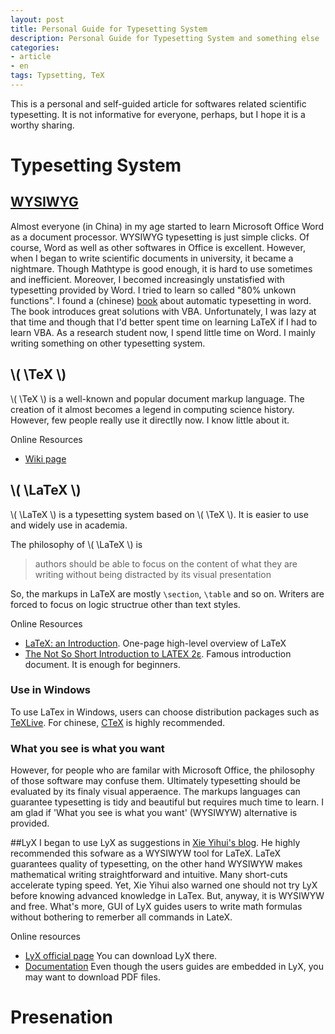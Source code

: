```yaml
---
layout: post
title: Personal Guide for Typesetting System
description: Personal Guide for Typesetting System and something else
categories: 
- article
- en
tags: Typsetting, TeX
---
```


This is a personal and self-guided article for softwares related scientific typesetting. It is not informative for everyone, perhaps, but I hope it is a worthy sharing.

# Typesetting System

## [WYSIWYG](http://en.wikipedia.org/wiki/WYSIWYG)

Almost everyone (in China) in my age started to learn Microsoft Office Word as a document processor. WYSIWYG typesetting is just simple clicks. Of course, Word as well as other softwares in Office is excellent. However, when I began to write scientific documents in university, it became a nightmare. Though Mathtype is good enough, it is hard to use sometimes and inefficient. Moreover, I becomed increasingly unstatisfied with typesetting provided by Word. I tried to learn so called "80% unkown functions". I found a (chinese) [book](http://book.douban.com/subject/1193565/) about automatic typesetting in word. The book introduces great solutions with VBA. Unfortunately, I was lazy at that time and though that I'd better spent time on learning LaTeX if I had to learn VBA. As a research student now, I spend little time on Word. I mainly writing something on other typesetting system.
 
## \\( \TeX \\)

\\( \TeX \\) is a well-known and popular document markup language. The creation  of it almost becomes a legend in computing science history. However, few people really use it directlly now. I know little about it.

Online Resources

* [Wiki page](http://en.wikipedia.org/wiki/TeX "Wiki page")
 
## \\( \LaTeX \\)
\\( \LaTeX \\) is a typesetting system based on \\( \TeX \\). It is easier to use and widely use in academia.

The philosophy of \\( \LaTeX \\) is  

> authors should be able to focus on the content of what they are writing without being distracted by its visual presentation

So, the markups in LaTeX are mostly `\section`, `\table` and so on. Writers are forced to focus on logic structrue other than text styles.

Online Resources

* [LaTeX: an Introduction](http://www.techscribe.co.uk/ta/latex-introduction.pdf). One-page high-level overview of LaTeX
* [The Not So Short Introduction to LATEX 2ε](http://tobi.oetiker.ch/lshort/lshort.pdf). Famous introduction document. It is enough for beginners.

### Use in Windows
To use LaTex in Windows, users can choose distribution packages such as [TeXLive](http://www.tug.org/texlive/). For chinese, [CTeX](http://www.ctex.org/HomePage) is highly recommended.

### What you see is what you want

However, for people who are familar with Microsoft Office, the philosophy of those software may confuse them. Ultimately typesetting should be evaluated by its finaly visual apperaence. The markups languages can guarantee typesetting is tidy and beautiful but requires much time to learn. I am glad if 'What you see is what you want' (WYSIWYW) alternative is provided.

##LyX
I began to use LyX as suggestions in [Xie Yihui's blog](http://yihui.name). He highly recommended this sofware as a WYSIWYW tool for LaTeX. LaTeX guarantees quality of typesetting, on the other hand WYSIWYW makes mathematical writing straightforward and intuitive. Many short-cuts accelerate typing speed. Yet, Xie Yihui also warned one should not try LyX before knowing advanced knowledge in LaTex. But, anyway, it is WYSIWYW and free. What's more, GUI of LyX guides users to write math formulas without bothering to remerber all commands in LateX.

Online resources

* [LyX official page](http://www.lyx.org/) You can download LyX there.
* [Documentation](http://wiki.lyx.org/LyX/Documentation) Even though the users guides are embedded in LyX, you may want to download PDF files.

# Presenation


 